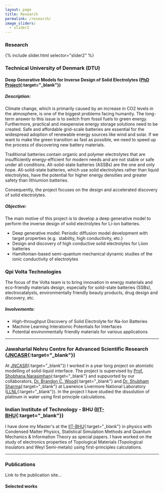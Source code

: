 ```yaml
---
layout: page
title: Research
permalink: /research/
image_sliders:
  - slider2
---
```


### Research

{% include slider.html selector="slider2" %}

### Technical University of Denmark (DTU)
#### Deep Generative Models for Inverse Design of Solid Electrolytes ([PhD Project](https://orbit.dtu.dk/en/projects/deep-generative-models-for-inverse-design-of-solid-electrolytes){:target="_blank"})

##### Description: 

Climate change, which is primarily caused by an increase in CO2 levels in the atmosphere, is one of the biggest problems facing humanity. The long-term answer to this issue is to switch from fossil fuels to green energy. Furthermore, practical and inexpensive energy storage solutions need to be created. Safe and affordable grid-scale batteries are essential for the widespread adoption of renewable energy sources like wind and solar. If we want to make the green transition as fast as possible, we need to speed up the process of discovering new battery materials.

Traditional batteries contain organic and polymer electrolytes that are insufficiently energy-efficient for modern needs and are not stable or safe under all conditions. All-solid-state batteries (ASSBs) are the one and only hope. All-solid-state batteries, which use solid electrolytes rather than liquid electrolytes, have the potential for higher energy densities and greater safety than lithiumion batteries.

Consequently, the project focuses on the design and accelerated discovery of solid electrolytes.

##### Objective:

The main motive of this project is to develop a deep generative model to perform the inverse design of solid electrolytes for Li­-ion
batteries.

- Deep generative model: Periodic diffusion model development with target properties (e.g. ­ stability, high conductivity, etc.)
- Design and discovery of high conductive solid electrolytes for Li­ion batteries
- Hamiltonian-based semi-quantum mechanical dynamic studies of the ionic conductivity of electrolytes



### Qpi Volta Technologies

The focus of the Volta team is to bring innovation in energy materials and eco-friendly materials design, especially for solid-state batteries (SSBs), electrocatalysts, environmentally friendly beauty products, drug design and discovery, etc.
##### Involvements:
- High-throughput Discovery of Solid Electrolyte for Na-Ion Batteries
- Machine Learning Interatomic Potentials for Interfaces
- Potential environmentally friendly materials for various applications

------------------------------------




### Jawaharlal Nehru Centre for Advanced Scientific Research ([JNCASR](https://www.jncasr.ac.in/home){:target="_blank"})

At [JNCASR](https://www.jncasr.ac.in/home){:target="_blank"}) I worked in a year long project on atomistic modelling of solid-liquid interface. The project is supervised by [Prof. Shobhana Narasimhan](https://www.jncasr.ac.in/faculty/shobhana){:target="_blank"} and suppuorted by our collaborators, [Dr. Brandon C. Wood](https://qsg.llnl.gov/Site/BrandonWood.html){:target="_blank"} and [Dr. Shubham Sharma](https://www.linkedin.com/in/shubham-sharma-690246a4){:target="_blank"} at Lawrence Livermore National Laboratory ([LLNL](https://www.llnl.gov/){:target="_blank"}). In the project I have studied the dissolution of platinum in water using first principle calculations.


### Indian Institute of Technology - BHU ([IIT-BHU](https://iitbhu.ac.in/){:target="_blank"})

I have done my Master's at the [IIT-BHU](https://iitbhu.ac.in/){:target="_blank"} in physics with Condensed Matter Physics, Statistical Simulation Methods and Quantum Mechanics & Information Theory as special papers. I have worked on the study of electronics properties of Topological Materials (Topological Insulators and Weyl Semi-metals) using first-principles calculations.  




---------------------------------



### Publications

Link to the publication site... 


#### Selected works

